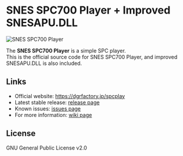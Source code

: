 # SNES SPC700 Player + Improved SNESAPU.DLL

![SNES SPC700 Player](https://dgrfactory.jp/img/spcplaye.png)

The **SNES SPC700 Player** is a simple SPC player.  
This is the official source code for SNES SPC700 Player, and improved SNESAPU.DLL is also included.

## Links

* Official website: https://dgrfactory.jp/spcplay
* Latest stable release: [release page](https://github.com/dgrfactory/spcplay/releases/latest)
* Known issues: [issues page](https://github.com/dgrfactory/spcplay/issues)
* For more information: [wiki page](https://github.com/dgrfactory/spcplay/wiki)

## License

GNU General Public License v2.0
